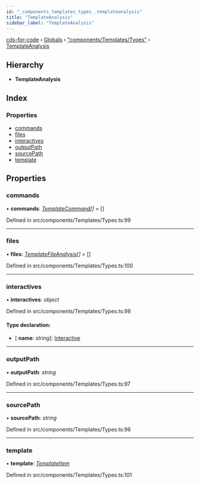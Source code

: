 ```yaml
---
id: "_components_templates_types_.templateanalysis"
title: "TemplateAnalysis"
sidebar_label: "TemplateAnalysis"
---
```


[cds-for-code](../index.md) › [Globals](../globals.md) › ["components/Templates/Types"](../modules/_components_templates_types_.md) › [TemplateAnalysis](_components_templates_types_.templateanalysis.md)

## Hierarchy

* **TemplateAnalysis**

## Index

### Properties

* [commands](_components_templates_types_.templateanalysis.md#commands)
* [files](_components_templates_types_.templateanalysis.md#files)
* [interactives](_components_templates_types_.templateanalysis.md#interactives)
* [outputPath](_components_templates_types_.templateanalysis.md#outputpath)
* [sourcePath](_components_templates_types_.templateanalysis.md#sourcepath)
* [template](_components_templates_types_.templateanalysis.md#template)

## Properties

###  commands

• **commands**: *[TemplateCommand](../interfaces/_components_templates_types_.templatecommand.md)[]* = []

Defined in src/components/Templates/Types.ts:99

___

###  files

• **files**: *[TemplateFileAnalysis](../interfaces/_components_templates_types_.templatefileanalysis.md)[]* = []

Defined in src/components/Templates/Types.ts:100

___

###  interactives

• **interactives**: *object*

Defined in src/components/Templates/Types.ts:98

#### Type declaration:

* \[ **name**: *string*\]: [Interactive](../interfaces/_components_templates_types_.interactive.md)

___

###  outputPath

• **outputPath**: *string*

Defined in src/components/Templates/Types.ts:97

___

###  sourcePath

• **sourcePath**: *string*

Defined in src/components/Templates/Types.ts:96

___

###  template

• **template**: *[TemplateItem](_components_templates_types_.templateitem.md)*

Defined in src/components/Templates/Types.ts:101
